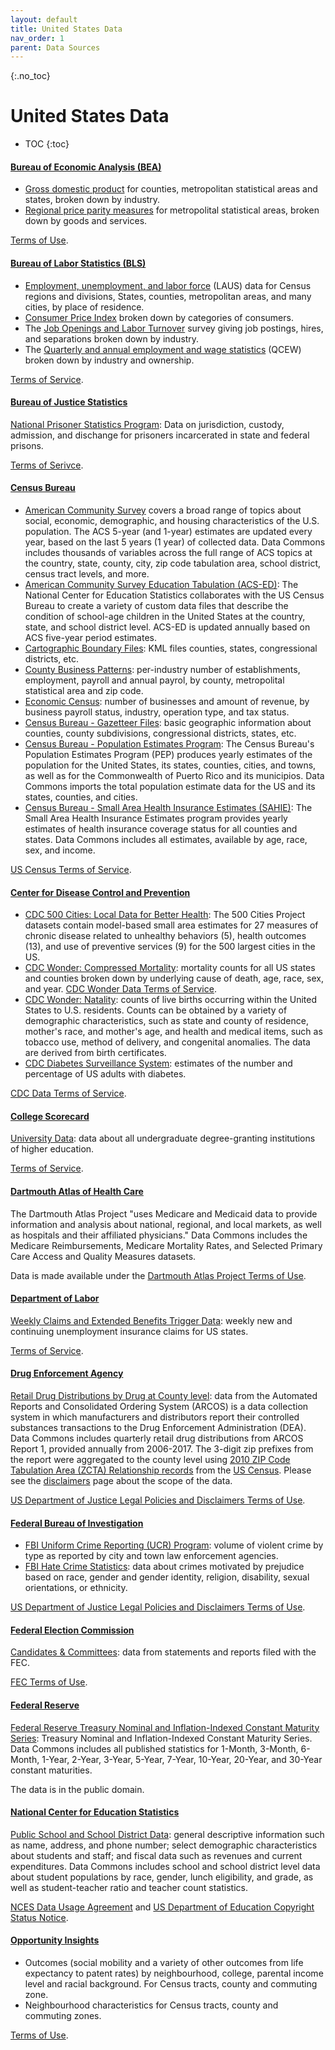 ```yaml
---
layout: default
title: United States Data
nav_order: 1
parent: Data Sources
---
```


{:.no_toc}
# United States Data

* TOC
{:toc}

#### [Bureau of Economic Analysis (BEA)](https://www.bea.gov/)
* [Gross domestic product](https://www.bea.gov/data/gdp) for counties, metropolitan statistical areas and states, broken down by industry.
* [Regional price parity measures](https://www.bea.gov/data/prices-inflation/regional-price-parities-state-and-metro-area) for metropolital statistical areas, broken down by goods and services.

[Terms of Use](https://www.bea.gov/help/faq/147).

#### [Bureau of Labor Statistics (BLS)](https://www.bls.gov/)
* [Employment, unemployment, and labor force](https://www.bls.gov/lau/) (LAUS) data for Census regions and divisions, States, counties, metropolitan areas, and many cities, by place of residence.
* [Consumer Price Index](https://www.bls.gov/cpi) broken down by categories of consumers.
* The [Job Openings and Labor Turnover](https://www.bls.gov/jlt/) survey giving job postings, hires, and separations broken down by industry.
* The [Quarterly and annual employment and wage statistics](https://www.bls.gov/cew) (QCEW) broken down by industry and ownership.

[Terms of Service](https://www.bls.gov/developers/termsOfService.htm).

#### [Bureau of Justice Statistics](https://bjs.ojp.gov/)
[National Prisoner Statistics Program](https://bjs.ojp.gov/data-collection/national-prisoner-statistics-nps-program): Data on jurisdiction, custody, admission, and dischange for prisoners incarcerated in state and federal prisons.

[Terms of Serivce](https://www.bjs.gov/developer/ncvs/termsofservice.cfm).

#### [Census Bureau](https://www.census.gov/)
* [American Community Survey](https://www.census.gov/programs-surveys/acs) covers a broad range of topics about social, economic, demographic, and housing characteristics of the U.S. population. The ACS 5-year (and 1-year) estimates are updated every year, based on the last 5 years (1 year) of collected data. Data Commons includes thousands of variables across the full range of ACS topics at the country, state, county, city, zip code tabulation area, school district, census tract levels, and more.
* [American Community Survey Education Tabulation (ACS-ED)](https://nces.ed.gov/programs/edge/demographic/acs): The National Center for Education Statistics collaborates with the US Census Bureau to create a variety of custom data files that describe the condition of school-age children in the United States at the country, state, and school district level. ACS-ED is updated annually based on ACS five-year period estimates.
* [Cartographic Boundary Files](https://www.census.gov/programs-surveys/geography/geographies/mapping-files.html): KML files counties, states, congressional districts, etc.
* [County Business Patterns](https://www.census.gov/programs-surveys/cbp/data/datasets.html): per-industry number of establishments, employment, payroll and annual payrol, by county, metropolital statistical area and zip code.
* [Economic Census](https://www.census.gov/programs-surveys/economic-census/about.html): number of businesses and amount of revenue, by business payroll status, industry, operation type, and tax status.
* [Census Bureau - Gazetteer Files](https://www.census.gov/geographies/reference-files/time-series/geo/gazetteer-files.html): basic geographic information about counties, county subdivisions, congressional districts, states, etc.
* [Census Bureau - Population Estimates Program](https://www.census.gov/programs-surveys/popest/about.html): The Census Bureau's Population Estimates Program (PEP) produces yearly estimates of the population for the United States, its states, counties, cities, and towns, as well as for the Commonwealth of Puerto Rico and its municipios. Data Commons imports the total population estimate data for the US and its states, counties, and cities.
* [Census Bureau - Small Area Health Insurance Estimates (SAHIE)](https://www.census.gov/data/datasets/time-series/demo/sahie/estimates-acs.html): The Small Area Health Insurance Estimates program provides yearly estimates of health insurance coverage status for all counties and states. Data Commons includes all estimates, available by age, race, sex, and income.

[US Census Terms of Service](https://www.census.gov/data/developers/about/terms-of-service.html).

#### [Center for Disease Control and Prevention](https://www.cdc.gov/)
* [CDC 500 Cities: Local Data for Better Health](https://chronicdata.cdc.gov/500-Cities-Places/500-Cities-Local-Data-for-Better-Health-2019-relea/6vp6-wxuq): The 500 Cities Project datasets contain model-based small area estimates for 27 measures of chronic disease related to unhealthy behaviors (5), health outcomes (13), and use of preventive services (9) for the 500 largest cities in the US.
* [CDC Wonder: Compressed Mortality](https://wonder.cdc.gov/cmf-icd10.html): mortality counts for all US states and counties broken down by underlying cause of death, age, race, sex, and year. [CDC Wonder Data Terms of Service](https://wonder.cdc.gov/datause.html).
* [CDC Wonder: Natality](https://wonder.cdc.gov/natality.html): counts of live births occurring within the United States to U.S. residents. Counts can be obtained by a variety of demographic characteristics, such as state and county of residence, mother's race, and mother's age, and health and medical items, such as tobacco use, method of delivery, and congenital anomalies. The data are derived from birth certificates.
* [CDC Diabetes Surveillance System](https://gis.cdc.gov/grasp/diabetes/DiabetesAtlas.html): estimates of the number and percentage of US adults with diabetes.

[CDC Data Terms of Service](https://www.cdc.gov/other/agencymaterials.html).

#### [College Scorecard](https://collegescorecard.ed.gov/)
[University Data](https://collegescorecard.ed.gov/data): data about all undergraduate degree-granting institutions of higher education.

[Terms of Service](https://www2.ed.gov/notices/copyright/index.html).

#### [Dartmouth Atlas of Health Care](https://www.dartmouthatlas.org/)
The Dartmouth Atlas Project "uses Medicare and Medicaid data to provide information and analysis about national, regional, and local markets, as well as hospitals and their affiliated physicians." Data Commons includes the Medicare Reimbursements, Medicare Mortality Rates, and Selected Primary Care Access and Quality Measures datasets.

Data is made available under the [Dartmouth Atlas Project Terms of Use](https://data.dartmouthatlas.org/).

#### [Department of Labor](https://oui.doleta.gov/unemploy/DataDownloads.asp)
[Weekly Claims and Extended Benefits Trigger Data](https://oui.doleta.gov/unemploy/DataDownloads.asp): weekly new and continuing unemployment insurance claims for US states.

[Terms of Service](https://www.dol.gov/general/foia).

#### [Drug Enforcement Agency](https://www.dea.gov/)
[Retail Drug Distributions by Drug at County level](https://www.deadiversion.usdoj.gov/arcos/retail_drug_summary/): data from the Automated Reports and Consolidated Ordering System (ARCOS) is a data collection system in which manufacturers and distributors report their controlled substances transactions to the Drug Enforcement Administration (DEA). Data Commons includes quarterly retail drug distributions from ARCOS Report 1, provided annually from 2006-2017. The 3-digit zip prefixes from the report were aggregated to the county level using [2010 ZIP Code Tabulation Area (ZCTA) Relationship records](https://www2.census.gov/geo/docs/maps-data/data/rel/zcta_county_rel_10.txt) from the [US Census](https://www.census.gov/programs-surveys/geography/guidance/geo-areas/zctas.html). Please see the [disclaimers](https://datacommons.org/disclaimers) page about the scope of the data.

[US Department of Justice Legal Policies and Disclaimers Terms of Use](https://www.justice.gov/legalpolicies).

#### [Federal Bureau of Investigation](https://www.fbi.gov/)
* [FBI Uniform Crime Reporting (UCR) Program](https://www.fbi.gov/services/cjis/ucr): volume of violent crime by type as reported by city and town law enforcement agencies.
* [FBI Hate Crime Statistics](https://www.fbi.gov/services/cjis/ucr/hate-crime): data about crimes motivated by prejudice based on race, gender and gender identity, religion, disability, sexual orientations, or ethnicity.

[US Department of Justice Legal Policies and Disclaimers Terms of Use](https://www.justice.gov/legalpolicies).

#### [Federal Election Commission](https://www.fec.gov/)
[Candidates & Committees](https://www.fec.gov/data/browse-data/?tab=bulk-data): data from statements and reports filed with the FEC.

[FEC Terms of Use](https://www.fec.gov/updates/sale-or-use-contributor-information/).

#### [Federal Reserve](https://www.federalreserve.gov/)
[Federal Reserve Treasury Nominal and Inflation-Indexed Constant Maturity Series](https://www.federalreserve.gov/releases/h15/default.htm): Treasury Nominal and Inflation-Indexed Constant Maturity Series. Data Commons includes all published statistics for 1-Month, 3-Month, 6-Month, 1-Year, 2-Year, 3-Year, 5-Year, 7-Year, 10-Year, 20-Year, and 30-Year constant maturities.

The data is in the public domain.

#### [National Center for Education Statistics](https://nces.ed.gov/)
[Public School and School District Data](https://nces.ed.gov/ccd/elsi/): general descriptive information such as name, address, and phone number; select demographic characteristics about students and staff; and fiscal data such as revenues and current expenditures. Data Commons includes school and school district level data about student populations by race, gender, lunch eligibility, and grade, as well as student-teacher ratio and teacher count statistics.

[NCES Data Usage Agreement](https://nces.ed.gov/surveys/international/ide/datausageagreement.aspx?link=true) and [US Department of Education Copyright Status Notice](https://www2.ed.gov/notices/copyright/index.html).

#### [Opportunity Insights](https://opportunityinsights.org/)
* Outcomes (social mobility and a variety of other outcomes from life expectancy to patent rates) by neighbourhood, college, parental income level and racial background. For Census tracts, county and commuting zone.
* Neighbourhood characteristics for Census tracts, county and commuting zones.

[Terms of Use](https://opportunityinsights.org/data/).
